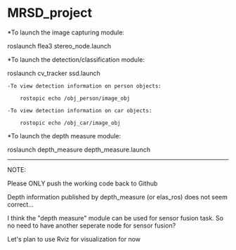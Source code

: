 # MRSD_project

*To launch the image capturing module:
  
  roslaunch flea3 stereo_node.launch 

*To launch the detection/classification module:
  
  roslaunch cv_tracker ssd.launch
    
    -To view detection information on person objects:

        rostopic echo /obj_person/image_obj

    -To view detection information on car objects:

        rostopic echo /obj_car/image_obj

*To launch the depth measure module: 
        
  roslaunch depth_measure depth_measure.launch


------------------------------------------------------

NOTE:

Please ONLY push the working code back to Github 

Depth information published by depth_measure (or elas_ros) does not seem correct...

I think the "depth measure" module can be used for sensor fusion task. So no need to have another seperate node for sensor fusion? 

Let's plan to use Rviz for visualization for now 
